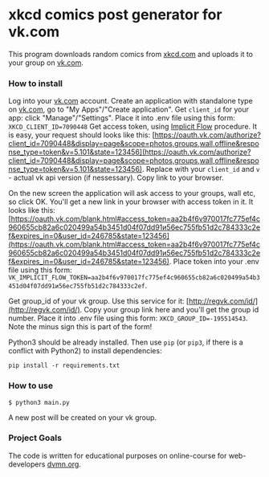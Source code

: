 # xkcd comics post generator for vk.com

This program downloads random comics from [xkcd.com](https://xkcd.com) and uploads it to your group on [vk.com](vk.com).

### How to install

Log into your [vk.com](https://vk.com) account.
Create an application with standalone type on [vk.com](https://vk.com/dev), go to "My Apps"/"Create application".
Get `client_id` for your app: click "Manage"/"Settings". Place it into .env file using this form: `XKCD_CLIENT_ID=7090448`
Get access token, using [Implicit Flow](https://vk.com/dev/implicit_flow_user) procedure. It is easy, your request should looks like this: [https://oauth.vk.com/authorize?client_id=7090448&display=page&scope=photos,groups,wall,offline&response_type=token&v=5.101&state=123456](https://oauth.vk.com/authorize?client_id=7090448&display=page&scope=photos,groups,wall,offline&response_type=token&v=5.101&state=123456). Replace with your `client_id` and `v` - actual vk api version (if nessessary). Copy link to your browser.

On the new screen the application will ask access to your groups, wall etc, so click OK. You'll get a new link in your browser with access token in it. It looks like this: [https://oauth.vk.com/blank.html#access_token=aa2b4f6v970017fc775ef4c960655cb82a6c020499a54b3451d04f07dd91и56ec755fb51d2c784333c2ef&expires_in=0&user_id=246785&state=123456](https://oauth.vk.com/blank.html#access_token=aa2b4f6v970017fc775ef4c960655cb82a6c020499a54b3451d04f07dd91и56ec755fb51d2c784333c2ef&expires_in=0&user_id=246785&state=123456). Place token into your .env file using this form: `VK_IMPLICIT_FLOW_TOKEN=aa2b4f6v970017fc775ef4c960655cb82a6c020499a54b3451d04f07dd91и56ec755fb51d2c784333c2ef`.

Get group_id of your vk group. Use this service for it: [http://regvk.com/id/](http://regvk.com/id/). Copy your group link here and you'll get the group id number. Place it into .env file using this form: `XKCD_GROUP_ID=-195514543`. Note the minus sign this is part of the form!

Python3 should be already installed. 
Then use `pip` (or `pip3`, if there is a conflict with Python2) to install dependencies:
```
pip install -r requirements.txt
```

### How to use

`$ python3 main.py`

A new post will be created on your vk group.

### Project Goals

The code is written for educational purposes on online-course for web-developers [dvmn.org](https://dvmn.org/).